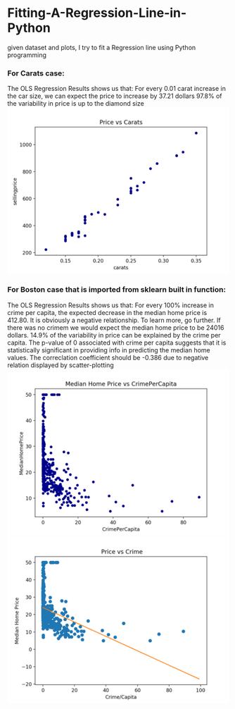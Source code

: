 # Fitting-A-Regression-Line-in-Python
given dataset and plots, I try to fit a Regression line using Python programming

### For Carats case:
The OLS Regression Results shows us that:
For every 0.01 carat increase in the car size, we can expect the price to increase by 37.21 dollars
97.8% of the variability in price is up to the diamond size
![Screenshot](Figure_10.png)

### For Boston case that is imported from sklearn built in function:
The OLS Regression Results shows us that:
For every 100% increase in crime per capita, the expected decrease in the median home price is 412.80.
It is obviously a negative relationship. To learn more, go further. 
If there was no crimem we would expect the median home price to be 24016 dollars.
14.9% of the variability in price can be explained by the crime per capita.
The p-value of 0 associated with crime per capita suggests that it is statistically significant in providing info in predicting the median home values.
The correclation coefficient should be -0.386 due to negative relation displayed by scatter-plotting
![Screenshot](Figure_2.png)
![Screenshot](11.png)